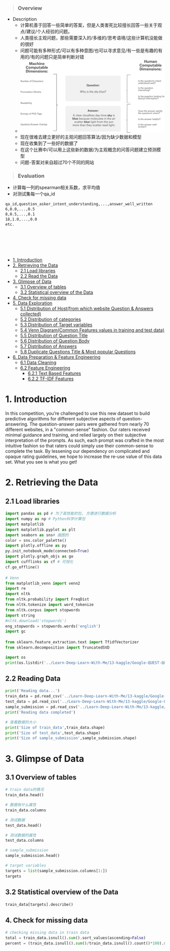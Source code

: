 > ### Overview
- Description
  - 计算机善于回答一些简单的答案，但是人类害死比较擅长回答一些关于观点/建议/个人经验的问题。
  - 人类擅长主观问题，那些需要深入的/多维的/思考语境/这些计算机没能做的很好
  - 问题可能有多种形式/可以有多种意图/也可以寻求意见/有一些是有趣的有用的/有的问题只是简单判断对错
  - ![](1.png)
  - 现在很难去建立更好的主观问题回答算法/因为缺少数据和模型
  - 现在收集到了一些好的数据了
  - 在这个比赛中/可以用上这些新的数据/为主观概念的问答问题建立预测模型
  - 问题-答案对来自超过70个不同的网站

> ### Evaluation
- 计算每一列的spearman相关系数，求平均值
- 对测试集每一个qa_id
```
qa_id,question_asker_intent_understanding,...,answer_well_written
6,0.0,...,0.5
8,0.5,...,0.1
18,1.0,...,0.0
etc.
```
<br/>
<br/>
<br/>
<br/>

- <a href='#1'>1. Introduction</a>
- <a href='#2'>2. Retrieving the Data</a>
     - <a href='#2-1'>2.1 Load libraries</a>
     - <a href='#2-2'>2.2 Read the Data</a>
- <a href='#3'>3. Glimpse of Data</a>
     - <a href='#3-1'>3.1 Overview of tables</a>
     - <a href='#3-2'>3.2 Statistical overview of the Data</a>
- <a href='#4'>4. Check for missing data</a>
- <a href='#5'>5. Data Exploration</a>
    - <a href='#5-1'>5.1 Distribution of Host(from which website Question & Answers collected)</a>
    - <a href='#5-2'>5.2 Distribution of categories</a>
    - <a href='#5-3'>5.3 Distribution of Target variables</a>
    - <a href='#5-4'>5.4 Venn Diagram(Common Features values in training and test data)</a>
    - <a href='#5-5'>5.5 Distribution of Question Title</a>
    - <a href='#5-6'>5.6 Distribution of Question Body</a>
    - <a href='#5-7'>5.7 Distribution of Answers</a>
    - <a href='#5-8'>5.8 Duplicate Questions Title & Most popular Questions</a>
- <a href='#6'>6. Data Preparation & Feature Engineering</a>
    - <a href='#6-1'>6.1 Data Cleaning</a>
    - <a href='#6-2'>6.2 Feature Engineering</a>
        - <a href='#6-2-1'>6.2.1 Text Based Features</a>
        - <a href='#6-2-2'>6.2.2 TF-IDF Features</a>

# <a id='1'>1. Introduction</a>

In this competition, you’re challenged to use this new dataset to build predictive algorithms for different subjective aspects of question-answering. The question-answer pairs were gathered from nearly 70 different websites, in a "common-sense" fashion. Our raters received minimal guidance and training, and relied largely on their subjective interpretation of the prompts. As such, each prompt was crafted in the most intuitive fashion so that raters could simply use their common-sense to complete the task. By lessening our dependency on complicated and opaque rating guidelines, we hope to increase the re-use value of this data set. What you see is what you get!

 # <a id='2'>2. Retrieving the Data</a>
  ## <a id='2-1'>2.1 Load libraries</a>

```python
import pandas as pd # 为了高性能的包, 方便进行数据分析
import numpy as np # Python科学计算包
import matplotlib
import matplotlib.pyplot as plt
import seaborn as sns# 画图的
color = sns.color_palette()
import plotly.offline as py
py.init_notebook_mode(connected=True)
import plotly.graph_objs as go
import cufflinks as cf # 可视化
cf.go_offline()

# Venn
from matplotlib_venn import venn2
import re
import nltk
from nltk.probability import FreqDist
from nltk.tokenize import word_tokenize
from nltk.corpus import stopwords
import string
#nltk.download('stopwords')
eng_stopwords = stopwords.words('english')
import gc

from sklearn.feature_extraction.text import TfidfVectorizer
from sklearn.decomposition import TruncatedSVD
```

```python
import os
print(os.listdir('../Learn-Deep-Learn-With-Me/13-kaggle/Google-QUEST-Q&A-Labeling/input'))
```

 ## <a id='2-2'>2.2 Reading Data</a>
```python
print('Reading data...')
train_data = pd.read_csv('../Learn-Deep-Learn-With-Me/13-kaggle/Google-QUEST-Q&A-Labeling/input/train.csv')
test_data = pd.read_csv('../Learn-Deep-Learn-With-Me/13-kaggle/Google-QUEST-Q&A-Labeling/input/test.csv')
sample_submission = pd.read_csv('../Learn-Deep-Learn-With-Me/13-kaggle/Google-QUEST-Q&A-Labeling/input/sample_submission.csv')
print('Reading data completed')
```

```python
# 查看数据的大小
print('Size of train_data',train_data.shape)
print('Size of test_data',test_data.shape)
print('Size of sample_submission',sample_submission.shape)
```

 # <a id='3'>3. Glimpse of Data</a>
  ## <a id='3-1'>3.1 Overview of tables</a>

```python
# train data的情况
train_data.head()
```

```python
# 数据有什么属性
train_data.columns
```

```python
# 测试数据
test_data.head()
```

```python
# 测试数据的属性
test_data.columns
```

```python
# sample_submission
sample_submission.head()
```

```python
# target variables
targets = list(sample_submission.columns[1:])
targets
```

  ## <a id='3-2'>3.2 Statistical overview of the Data</a>
```python
train_data[targets].describe()
```


## <a id='4'>4. Check for missing data</a>
```python
# checking missing data in train data
total = train_data.isnull().sum().sort_values(ascending=False)
percent = (train_data.isnull().sum()/train_data.isnull().count()*100).sort_values(ascending=False)

```
